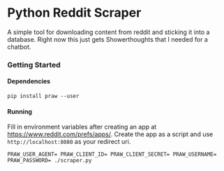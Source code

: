 # Python Reddit Scraper

A simple tool for downloading content from reddit and sticking it into a database. Right now this just gets Showerthoughts that I needed for a chatbot.

### Getting Started

#### Dependencies
```
pip install praw --user
```

#### Running
Fill in environment variables after creating an app at https://www.reddit.com/prefs/apps/. Create the app as a script and use `http://localhost:8080` as your redirect uri.
```
PRAW_USER_AGENT= PRAW_CLIENT_ID= PRAW_CLIENT_SECRET= PRAW_USERNAME= PRAW_PASSWORD= ./scraper.py
```